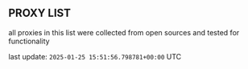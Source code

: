 ## PROXY LIST

all proxies in this list were collected from open sources and tested for functionality

last update: `2025-01-25 15:51:56.798781+00:00` UTC